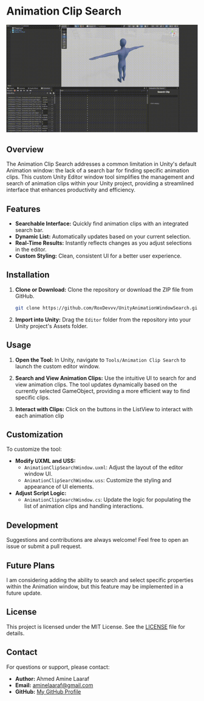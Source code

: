 # Animation Clip Search

![Animation Clip Search Demo](animation-clip-search-demo.gif)

## Overview
The Animation Clip Search addresses a common limitation in Unity's default Animation window: the lack of a search bar for finding specific animation clips. This custom Unity Editor window tool simplifies the management and search of animation clips within your Unity project, providing a streamlined interface that enhances productivity and efficiency.

## Features
- **Searchable Interface:** Quickly find animation clips with an integrated search bar.
- **Dynamic List:** Automatically updates based on your current selection.
- **Real-Time Results:** Instantly reflects changes as you adjust selections in the editor.
- **Custom Styling:** Clean, consistent UI for a better user experience.

## Installation
1. **Clone or Download:** Clone the repository or download the ZIP file from GitHub.

    ```bash
    git clone https://github.com/RoxDevvv/UnityAnimationWindowSearch.git
    ```

2. **Import into Unity:** Drag the `Editor` folder from the repository into your Unity project's Assets folder.

## Usage
1. **Open the Tool:** In Unity, navigate to `Tools/Animation Clip Search` to launch the custom editor window.

2. **Search and View Animation Clips:** Use the intuitive UI to search for and view animation clips. The tool updates dynamically based on the currently selected GameObject, providing a more efficient way to find specific clips.

3. **Interact with Clips:** Click on the buttons in the ListView to interact with each animation clip

## Customization
To customize the tool:
- **Modify UXML and USS:**
  - `AnimationClipSearchWindow.uxml`: Adjust the layout of the editor window UI.
  - `AnimationClipSearchWindow.uss`: Customize the styling and appearance of UI elements.
- **Adjust Script Logic:**
  - `AnimationClipSearchWindow.cs`: Update the logic for populating the list of animation clips and handling interactions.

## Development
Suggestions and contributions are always welcome! Feel free to open an issue or submit a pull request.
 
## Future Plans
I am considering adding the ability to search and select specific properties within the Animation window, but this feature may be implemented in a future update.

## License
This project is licensed under the MIT License. See the [LICENSE](LICENSE) file for details.

## Contact
For questions or support, please contact:

- **Author:** Ahmed Amine Laaraf
- **Email:** aminelaaraf@gmail.com
- **GitHub:** [My GitHub Profile](https://github.com/RoxDevvv)
